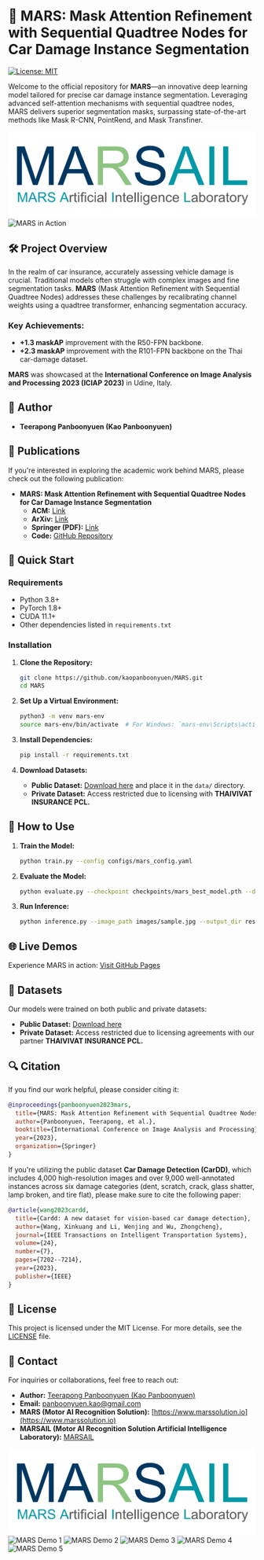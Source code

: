 # 🚌 **MARS: Mask Attention Refinement with Sequential Quadtree Nodes for Car Damage Instance Segmentation**

[![License: MIT](https://img.shields.io/badge/license-MIT-blue.svg)](LICENSE)

Welcome to the official repository for **MARS**—an innovative deep learning model tailored for precise car damage instance segmentation. Leveraging advanced self-attention mechanisms with sequential quadtree nodes, MARS delivers superior segmentation masks, surpassing state-of-the-art methods like Mask R-CNN, PointRend, and Mask Transfiner.

![MARSAIL](https://github.com/kaopanboonyuen/kaopanboonyuen.github.io/raw/main/files/MARS/MARSAIL.png)
![MARS in Action](img/featured.png)

## 🛠️ **Project Overview**

In the realm of car insurance, accurately assessing vehicle damage is crucial. Traditional models often struggle with complex images and fine segmentation tasks. **MARS** (Mask Attention Refinement with Sequential Quadtree Nodes) addresses these challenges by recalibrating channel weights using a quadtree transformer, enhancing segmentation accuracy.

### **Key Achievements:**
- **+1.3 maskAP** improvement with the R50-FPN backbone.
- **+2.3 maskAP** improvement with the R101-FPN backbone on the Thai car-damage dataset.

**MARS** was showcased at the **International Conference on Image Analysis and Processing 2023 (ICIAP 2023)** in Udine, Italy.

## 👥 **Author**

- **Teerapong Panboonyuen (Kao Panboonyuen)**  

## 📄 **Publications**

If you're interested in exploring the academic work behind MARS, please check out the following publication:

- **MARS: Mask Attention Refinement with Sequential Quadtree Nodes for Car Damage Instance Segmentation**
  - **ACM:** [Link](https://dl.acm.org/doi/10.1007/978-3-031-51023-6_3)  
  - **ArXiv:** [Link](https://arxiv.org/pdf/2305.04743)  
  - **Springer (PDF):** [Link](https://link.springer.com/chapter/10.1007/978-3-031-51023-6_3)  
  - **Code:** [GitHub Repository](https://github.com/kaopanboonyuen/MARS)

## 🚀 **Quick Start**

### **Requirements**
- Python 3.8+
- PyTorch 1.8+
- CUDA 11.1+
- Other dependencies listed in `requirements.txt`

### **Installation**

1. **Clone the Repository:**
   ```bash
   git clone https://github.com/kaopanboonyuen/MARS.git
   cd MARS
   ```

2. **Set Up a Virtual Environment:**
   ```bash
   python3 -m venv mars-env
   source mars-env/bin/activate  # For Windows: `mars-env\Scripts\activate`
   ```

3. **Install Dependencies:**
   ```bash
   pip install -r requirements.txt
   ```

4. **Download Datasets:**
   - **Public Dataset:** [Download here](https://drive.google.com/file/d/1bbyqVCKZX5Ur5Zg-uKj0jD0maWAVeOLx/view) and place it in the `data/` directory.
   - **Private Dataset:** Access restricted due to licensing with **THAIVIVAT INSURANCE PCL.**

## 🎯 **How to Use**

1. **Train the Model:**
   ```bash
   python train.py --config configs/mars_config.yaml
   ```

2. **Evaluate the Model:**
   ```bash
   python evaluate.py --checkpoint checkpoints/mars_best_model.pth --data data/test/
   ```

3. **Run Inference:**
   ```bash
   python inference.py --image_path images/sample.jpg --output_dir results/
   ```

## 🌐 **Live Demos**

Experience MARS in action: [Visit GitHub Pages](https://kaopanboonyuen.github.io/MARS)

## 📂 **Datasets**

Our models were trained on both public and private datasets:

- **Public Dataset:** [Download here](https://drive.google.com/file/d/1bbyqVCKZX5Ur5Zg-uKj0jD0maWAVeOLx/view)
- **Private Dataset:** Access restricted due to licensing agreements with our partner **THAIVIVAT INSURANCE PCL.**

## 🔍 **Citation**

If you find our work helpful, please consider citing it:

```bibtex
@inproceedings{panboonyuen2023mars,
  title={MARS: Mask Attention Refinement with Sequential Quadtree Nodes for Car Damage Instance Segmentation},
  author={Panboonyuen, Teerapong, et al.},
  booktitle={International Conference on Image Analysis and Processing},
  year={2023},
  organization={Springer}
}
```

If you're utilizing the public dataset **Car Damage Detection (CarDD)**, which includes 4,000 high-resolution images and over 9,000 well-annotated instances across six damage categories (dent, scratch, crack, glass shatter, lamp broken, and tire flat), please make sure to cite the following paper:

```bibtex
@article{wang2023cardd,
  title={Cardd: A new dataset for vision-based car damage detection},
  author={Wang, Xinkuang and Li, Wenjing and Wu, Zhongcheng},
  journal={IEEE Transactions on Intelligent Transportation Systems},
  volume={24},
  number={7},
  pages={7202--7214},
  year={2023},
  publisher={IEEE}
}
```

## 📜 **License**

This project is licensed under the MIT License. For more details, see the [LICENSE](LICENSE) file.

## 📧 **Contact**

For inquiries or collaborations, feel free to reach out:

- **Author:** [Teerapong Panboonyuen (Kao Panboonyuen)](https://kaopanboonyuen.github.io)
- **Email:** [panboonyuen.kao@gmail.com](mailto:panboonyuen.kao@gmail.com)
- **MARS (Motor AI Recognition Solution):** [https://www.marssolution.io](https://www.marssolution.io)
- **MARSAIL (Motor AI Recognition Solution Artificial Intelligence Laboratory):** [MARSAIL](https://dl.acm.org/doi/10.1007/978-3-031-51023-6_3)

![](https://github.com/kaopanboonyuen/kaopanboonyuen.github.io/raw/main/files/MARS/MARSAIL.png)
![MARS Demo 1](img/MARS01.png)
![MARS Demo 2](img/MARS_001.png)
![MARS Demo 3](img/MARS_002.png)
![MARS Demo 4](img/MARS_003.png)
![MARS Demo 5](img/MARS_005.png)